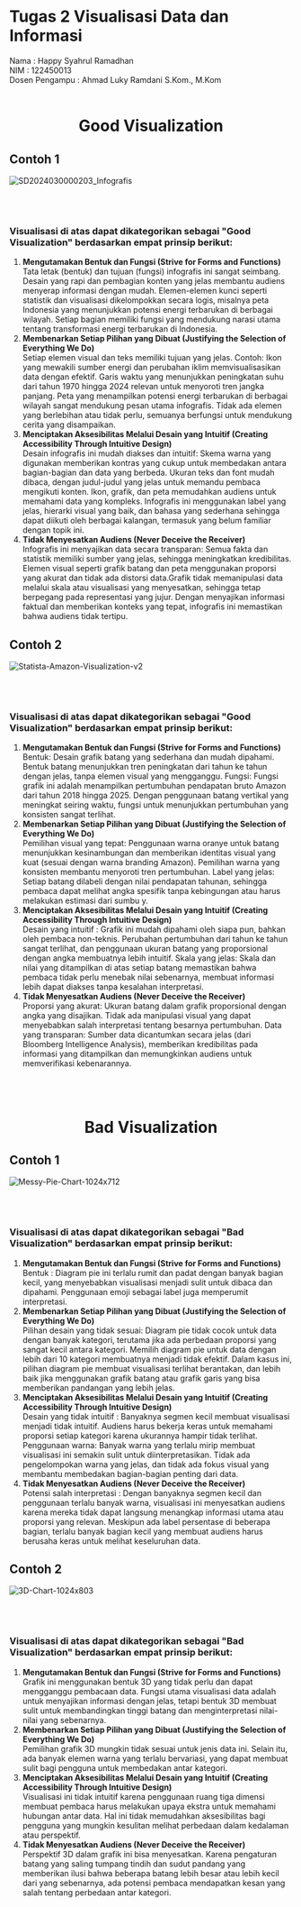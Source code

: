 # Tugas 2 Visualisasi Data dan Informasi

Nama            : Happy Syahrul Ramadhan </br>
NIM             : 122450013 </br>
Dosen Pengampu  : Ahmad Luky Ramdani S.Kom., M.Kom
<br/>
<br/>

# <div align="center">Good Visualization</div>

## Contoh 1

![SD2024030000203_Infografis](https://github.com/user-attachments/assets/518aff08-6ca4-4704-a8ae-9c842ddfd541)

<br/>
<br/>

### Visualisasi di atas dapat dikategorikan sebagai "Good Visualization" berdasarkan empat prinsip berikut:

<ol>
    <li><b>Mengutamakan Bentuk dan Fungsi (Strive for Forms and Functions)</b> <br/> 
    Tata letak (bentuk) dan tujuan (fungsi) infografis ini sangat seimbang. Desain yang rapi dan pembagian konten yang jelas membantu audiens menyerap informasi dengan mudah. Elemen-elemen kunci seperti statistik dan visualisasi dikelompokkan secara logis, misalnya peta Indonesia yang menunjukkan potensi energi terbarukan di berbagai wilayah. Setiap bagian memiliki fungsi yang mendukung narasi utama tentang transformasi energi terbarukan di Indonesia.</li>
    <li><b> Membenarkan Setiap Pilihan yang Dibuat (Justifying the Selection of Everything We Do)</b><br/> Setiap elemen visual dan teks memiliki tujuan yang jelas. Contoh:
    Ikon yang mewakili sumber energi dan perubahan iklim memvisualisasikan data dengan efektif.
    Garis waktu yang menunjukkan peningkatan suhu dari tahun 1970 hingga 2024 relevan untuk menyoroti tren jangka panjang.
    Peta yang menampilkan potensi energi terbarukan di berbagai wilayah sangat mendukung pesan utama infografis. Tidak ada elemen yang berlebihan atau tidak perlu, semuanya berfungsi untuk mendukung cerita yang disampaikan.</li>
    <li><b>Menciptakan Aksesibilitas Melalui Desain yang Intuitif (Creating Accessibility Through Intuitive Design)</b><br/> 
    Desain infografis ini mudah diakses dan intuitif:
    Skema warna yang digunakan memberikan kontras yang cukup untuk membedakan antara bagian-bagian dan data yang berbeda.
    Ukuran teks dan font mudah dibaca, dengan judul-judul yang jelas untuk memandu pembaca mengikuti konten.
    Ikon, grafik, dan peta memudahkan audiens untuk memahami data yang kompleks. Infografis ini menggunakan label yang jelas, hierarki visual yang baik, dan bahasa yang sederhana sehingga dapat diikuti oleh berbagai kalangan, termasuk yang belum familiar dengan topik ini.</li>
    <li><b>Tidak Menyesatkan Audiens (Never Deceive the Receiver)</b><br/> 
    Infografis ini menyajikan data secara transparan:
    Semua fakta dan statistik memiliki sumber yang jelas, sehingga meningkatkan kredibilitas.
    Elemen visual seperti grafik batang dan peta menggunakan proporsi yang akurat dan tidak ada distorsi data.Grafik tidak memanipulasi data melalui skala atau visualisasi yang menyesatkan, sehingga tetap berpegang pada representasi yang jujur. Dengan menyajikan informasi faktual dan memberikan konteks yang tepat, infografis ini memastikan bahwa audiens tidak tertipu.</li>
</ol>

## Contoh 2

![Statista-Amazon-Visualization-v2](https://github.com/user-attachments/assets/4a5a5062-2053-4b8a-b084-4445656a3a99)
            
<br/>
<br/>

### Visualisasi di atas dapat dikategorikan sebagai "Good Visualization" berdasarkan empat prinsip berikut:

<ol>
    <li><b>Mengutamakan Bentuk dan Fungsi (Strive for Forms and Functions)</b> <br/> 
    Bentuk: Desain grafik batang yang sederhana dan mudah dipahami. Bentuk batang menunjukkan tren peningkatan dari tahun ke tahun dengan jelas, tanpa elemen visual yang mengganggu.
    Fungsi: Fungsi grafik ini adalah menampilkan pertumbuhan pendapatan bruto Amazon dari tahun 2018 hingga 2025. Dengan penggunaan batang vertikal yang meningkat seiring waktu, fungsi untuk menunjukkan pertumbuhan yang konsisten sangat terlihat.</li>
    <li><b> Membenarkan Setiap Pilihan yang Dibuat (Justifying the Selection of Everything We Do)</b><br/> Pemilihan visual yang tepat: Penggunaan warna oranye untuk batang menunjukkan kesinambungan dan memberikan identitas visual yang kuat (sesuai dengan warna branding Amazon). Pemilihan warna yang konsisten membantu menyoroti tren pertumbuhan. Label yang jelas: Setiap batang dilabeli dengan nilai pendapatan tahunan, sehingga pembaca dapat melihat angka spesifik tanpa kebingungan atau harus melakukan estimasi dari sumbu y.</li>
    <li><b>Menciptakan Aksesibilitas Melalui Desain yang Intuitif (Creating Accessibility Through Intuitive Design)</b><br/> 
    Desain yang intuitif : Grafik ini mudah dipahami oleh siapa pun, bahkan oleh pembaca non-teknis. Perubahan pertumbuhan dari tahun ke tahun sangat terlihat, dan penggunaan ukuran batang yang proporsional dengan angka membuatnya lebih intuitif. Skala yang jelas: Skala dan nilai yang ditampilkan di atas setiap batang memastikan bahwa pembaca tidak perlu menebak nilai sebenarnya, membuat informasi lebih dapat diakses tanpa kesalahan interpretasi.</li>
    <li><b>Tidak Menyesatkan Audiens (Never Deceive the Receiver)</b><br/> 
    Proporsi yang akurat: Ukuran batang dalam grafik proporsional dengan angka yang disajikan. Tidak ada manipulasi visual yang dapat menyebabkan salah interpretasi tentang besarnya pertumbuhan.
    Data yang transparan: Sumber data dicantumkan secara jelas (dari Bloomberg Intelligence Analysis), memberikan kredibilitas pada informasi yang ditampilkan dan memungkinkan audiens untuk memverifikasi kebenarannya.</li>
</ol>

<br/>
<br/>

# <div align="center">Bad Visualization</div>

## Contoh 1

![Messy-Pie-Chart-1024x712](https://github.com/user-attachments/assets/858050c4-0df0-44b6-bd52-a06dc40e1f92)
                 
<br/>
<br/>

### Visualisasi di atas dapat dikategorikan sebagai "Bad Visualization" berdasarkan empat prinsip berikut:

<ol>
    <li><b>Mengutamakan Bentuk dan Fungsi (Strive for Forms and Functions)</b> <br/> 
    Bentuk : Diagram pie ini terlalu rumit dan padat dengan banyak bagian kecil, yang menyebabkan visualisasi menjadi sulit untuk dibaca dan dipahami. Penggunaan emoji sebagai label juga memperumit interpretasi.</li>
    <li><b> Membenarkan Setiap Pilihan yang Dibuat (Justifying the Selection of Everything We Do)</b><br/> Pilihan desain yang tidak sesuai: Diagram pie tidak cocok untuk data dengan banyak kategori, terutama jika ada perbedaan proporsi yang sangat kecil antara kategori. Memilih diagram pie untuk data dengan lebih dari 10 kategori membuatnya menjadi tidak efektif. Dalam kasus ini, pilihan diagram pie membuat visualisasi terlihat berantakan, dan lebih baik jika menggunakan grafik batang atau grafik garis yang bisa memberikan pandangan yang lebih jelas.</li>
    <li><b>Menciptakan Aksesibilitas Melalui Desain yang Intuitif (Creating Accessibility Through Intuitive Design)</b><br/> 
    Desain yang tidak intuitif : Banyaknya segmen kecil membuat visualisasi menjadi tidak intuitif. Audiens harus bekerja keras untuk memahami proporsi setiap kategori karena ukurannya hampir tidak terlihat. Penggunaan warna: Banyak warna yang terlalu mirip membuat visualisasi ini semakin sulit untuk diinterpretasikan. Tidak ada pengelompokan warna yang jelas, dan tidak ada fokus visual yang membantu membedakan bagian-bagian penting dari data.</li>
    <li><b>Tidak Menyesatkan Audiens (Never Deceive the Receiver)</b><br/> 
    Potensi salah interpretasi : Dengan banyaknya segmen kecil dan penggunaan terlalu banyak warna, visualisasi ini menyesatkan audiens karena mereka tidak dapat langsung menangkap informasi utama atau proporsi yang relevan. Meskipun ada label persentase di beberapa bagian, terlalu banyak bagian kecil yang membuat audiens harus berusaha keras untuk melihat keseluruhan data.</li>
</ol>

## Contoh 2

![3D-Chart-1024x803](https://github.com/user-attachments/assets/211136fd-5be9-46d7-b19a-b29f7de998ce)
              
<br/>
<br/>

### Visualisasi di atas dapat dikategorikan sebagai "Bad Visualization" berdasarkan empat prinsip berikut:

<ol>
    <li><b>Mengutamakan Bentuk dan Fungsi (Strive for Forms and Functions)</b> <br/> 
    Grafik ini menggunakan bentuk 3D yang tidak perlu dan dapat mengganggu pembacaan data. Fungsi utama visualisasi data adalah untuk menyajikan informasi dengan jelas, tetapi bentuk 3D membuat sulit untuk membandingkan tinggi batang dan menginterpretasi nilai-nilai yang sebenarnya.</li>
    <li><b> Membenarkan Setiap Pilihan yang Dibuat (Justifying the Selection of Everything We Do)</b><br/> Pemilihan grafik 3D mungkin tidak sesuai untuk jenis data ini. Selain itu, ada banyak elemen warna yang terlalu bervariasi, yang dapat membuat sulit bagi pengguna untuk membedakan antar kategori.</li>
    <li><b>Menciptakan Aksesibilitas Melalui Desain yang Intuitif (Creating Accessibility Through Intuitive Design)</b><br/> 
    Visualisasi ini tidak intuitif karena penggunaan ruang tiga dimensi membuat pembaca harus melakukan upaya ekstra untuk memahami hubungan antar data. Hal ini tidak memudahkan aksesibilitas bagi pengguna yang mungkin kesulitan melihat perbedaan dalam kedalaman atau perspektif.</li>
    <li><b>Tidak Menyesatkan Audiens (Never Deceive the Receiver)</b><br/> 
    Perspektif 3D dalam grafik ini bisa menyesatkan. Karena pengaturan batang yang saling tumpang tindih dan sudut pandang yang memberikan ilusi bahwa beberapa batang lebih besar atau lebih kecil dari yang sebenarnya, ada potensi pembaca mendapatkan kesan yang salah tentang perbedaan antar kategori.</li>
</ol>
